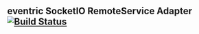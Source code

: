 ## eventric SocketIO RemoteService Adapter [![Build Status](https://travis-ci.org/efacilitation/eventric-remote-socketio.svg?branch=master)](https://travis-ci.org/efacilitation/eventric-remote-socketio)

